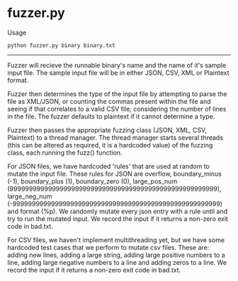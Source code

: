 fuzzer.py
========================
Usage
```
python fuzzer.py binary binary.txt
```
------------------------

Fuzzer will recieve the runnable binary's name and the name of it's sample input file.
The sample input file will be in either JSON, CSV, XML or Plaintext format.

Fuzzer then determines the type of the input file by attempting to parse the file as XML/JSON,
or counting the commas present within the file and seeing if that correlates to a valid CSV
file; considering the number of lines in the file. The fuzzer defaults to plaintext if it cannot
determine a type.

Fuzzer then passes the appropriate fuzzing class (JSON, XML, CSV, Plaintext) to a thread manager.
The thread manager starts several threads (this can be altered as required, it is a hardcoded value)
of the fuzzing class, each running the fuzz() function. 

For JSON files, we have hardcoded 'rules' that are used at random to mutate the input file. These rules for
JSON are overflow, boundary_minus (-1), boundary_plus (1), boundary_zero (0), large_pos_num 
(999999999999999999999999999999999999999999999999999999), large_neg_num (-999999999999999999999999999999999999999999999999999999) 
and format (%p). We randomly mutate every json entry with a rule until and try to run the mutated input.
We record the input if it returns a non-zero exit code in bad.txt.

For CSV files, we haven't implement multithreading yet, but we have some hardcoded test cases that we
perform to mutate csv files. These are: adding new lines, adding a large string, adding large positive
numbers to a line, adding large negative numbers to a line and adding zeros to a line.
We record the input if it returns a non-zero exit code in bad.txt.
